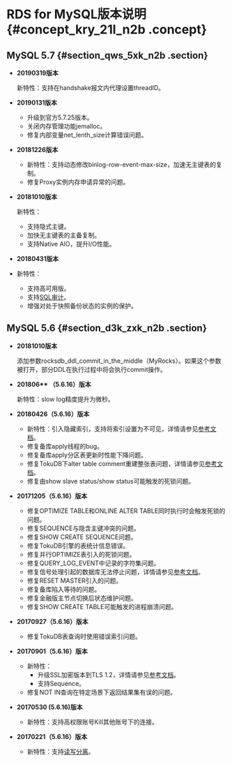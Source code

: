 # RDS for MySQL版本说明 {#concept_kry_21l_n2b .concept}

## MySQL 5.7 {#section_qws_5xk_n2b .section}

-   **20190319版本**

    新特性：支持在handshake报文内代理设置threadID。

-   **20190131版本**

    -   升级到官方5.7.25版本。
    -   关闭内存管理功能jemalloc。
    -   修复内部变量net\_lenth\_size计算错误问题。
-   **20181226版本**

    -   新特性：支持动态修改binlog-row-event-max-size，加速无主键表的复制。
    -   修复Proxy实例内存申请异常的问题。
-   **20181010版本**

    新特性：

    -   支持隐式主键。
    -   加快无主键表的主备复制。
    -   支持Native AIO，提升I/O性能。
-   **20180431版本**

-   新特性：
    -   支持高可用版。
    -   支持[SQL审计](intl.zh-CN/用户指南/数据安全性/SQL审计.md#)。
    -   增强对处于快照备份状态的实例的保护。

## MySQL 5.6 {#section_d3k_zxk_n2b .section}

-   **20181010版本**

    添加参数rocksdb\_ddl\_commit\_in\_the\_middle（MyRocks）。如果这个参数被打开，部分DDL在执行过程中将会执行commit操作。

-   **201806\*\* （5.6.16）版本**

    新特性：slow log精度提升为微秒。

-   **20180426（5.6.16）版本**
    -   新特性：引入隐藏索引，支持将索引设置为不可见，详情请参见[参考文档](https://github.com/alibaba/AliSQL/wiki/Changes-in-AliSQL-5.6.32-(2017-07-16)#1-invisible-indexes)。
    -   修复备库apply线程的bug。
    -   修复备库apply分区表更新时性能下降问题。
    -   修复TokuDB下alter table comment重建整张表问题，详情请参见[参考文档](https://github.com/alibaba/AliSQL/wiki/Changes-in-AliSQL-5.6.32-(2018-05-01)#1-alter-tokudb-table-comment-rebuild-whole-engine-data)。
    -   修复由show slave status/show status可能触发的死锁问题。
-   **20171205（5.6.16）版本**
    -   修复OPTIMIZE TABLE和ONLINE ALTER TABLE同时执行时会触发死锁的问题。
    -   修复SEQUENCE与隐含主键冲突的问题。
    -   修复SHOW CREATE SEQUENCE问题。
    -   修复TokuDB引擎的表统计信息错误。
    -   修复并行OPTIMIZE表引入的死锁问题。
    -   修复QUERY\_LOG\_EVENT中记录的字符集问题。
    -   修复信号处理引起的数据库无法停止问题，详情请参见[参考文档](https://github.com/alibaba/AliSQL/wiki/Changes-in-AliSQL-5.6.32-%282017-10-10%29#1-the-ack-receiver-thread-didnt-handle-signal-correctly)。
    -   修复RESET MASTER引入的问题。
    -   修复备库陷入等待的问题。
    -   修复金融版主节点切换后状态维护问题。
    -   修复SHOW CREATE TABLE可能触发的进程崩溃问题。
-   **20170927（5.6.16）版本**
    -   修复TokuDB表查询时使用错误索引问题。
-   **20170901（5.6.16）版本**
    -   新特性：
        -   升级SSL加密版本到TLS 1.2，详情请参见[参考文档](https://github.com/alibaba/AliSQL/wiki/Changes-in-AliSQL-5.6.32-(2017-10-10)#2-upgrade-ssl-tlsv12)。
        -   支持Sequence。
    -   修复NOT IN查询在特定场景下返回结果集有误的问题。
-   **20170530 \(5.6.16\)版本**
    -   新特性：支持高权限账号Kill其他账号下的连接。
-   **20170221（5.6.16）版本**
    -   新特性：支持[读写分离](intl.zh-CN/用户指南/读写分离/读写分离简介.md#)。

